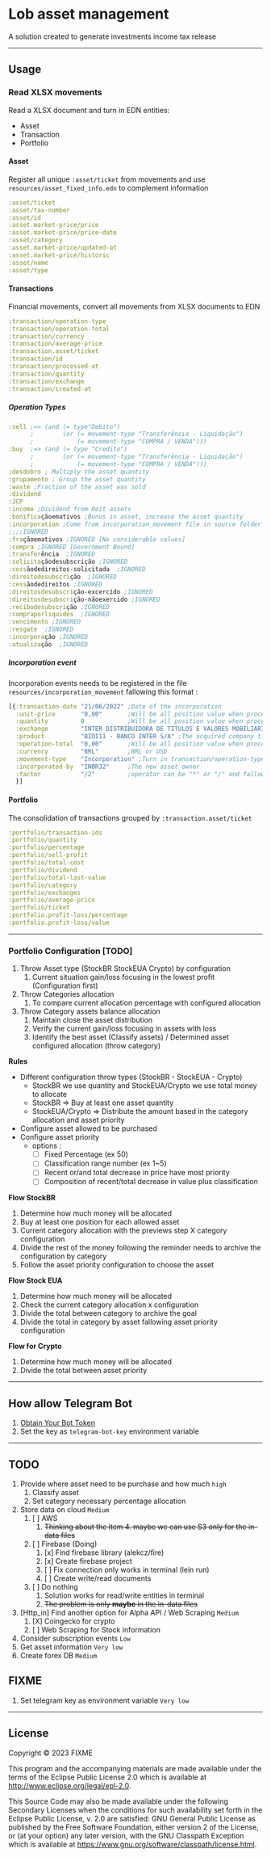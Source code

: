 # Lob asset management

A solution created to generate investments income tax release 

--------------
## Usage
### Read XLSX movements

Read a XLSX document and turn in EDN entities:

 - Asset
 - Transaction
 - Portfolio

#### Asset

Register all unique `:asset/ticket` from movements and use `resources/asset_fixed_info.edn` to complement information

```Clojure 
:asset/ticket 
:asset/tax-number
:asset/id
:asset.market-price/price
:asset.market-price/price-date
:asset/category
:asset.market-price/updated-at
:asset.market-price/historic 
:asset/name
:asset/type
```

#### Transactions

Financial movements, convert all movements from XLSX documents to EDN

```Clojure 
:transaction/operation-type
:transaction/operation-total
:transaction/currency
:transaction/average-price
:transaction.asset/ticket
:transaction/id
:transaction/processed-at
:transaction/quantity
:transaction/exchange
:transaction/created-at
```

##### Operation Types
```Clojure
:sell ;=> (and (= type"Debito")
      ;        (or (= movement-type "Transferência - Liquidação")
      ;            (= movement-type "COMPRA / VENDA")))
:buy  ;=> (and (= type "Credito")
      ;        (or (= movement-type "Transferência - Liquidação")
      ;            (= movement-type "COMPRA / VENDA")))
:desdobro ; Multiply the asset quantity
:grupamento ; Group the asset quantity
:waste ;Fraction of the asset was sold
:dividend
:JCP
:income ;Dividend from Reit assets
:bonificaçãoemativos ;Bonus in asset, increase the asset quantity
:incorporation ;Come from incorporation_movement file in source folder
;;;;IGNORED
:fraçãoemativos ;IGNORED [No considerable values]
:compra ;IGNORED [Government Bound]
:transferência  ;IGNORED
:solicitaçãodesubscrição ;IGNORED
:cessãodedireitos-solicitada  ;IGNORED
:direitodesubscrição  ;IGNORED
:cessãodedireitos ;IGNORED
:direitosdesubscrição-excercído ;IGNORED
:direitosdesubscrição-nãoexercido ;IGNORED
:recibodesubscrição ;IGNORED
:compraporliquides  ;IGNORED
:vencimento ;IGNORED
:resgate  ;IGNORED
:incorporação ;IGNORED
:atualização  ;IGNORED
```

##### Incorporation event

Incorporation events needs to be registered in the file `resources/incorporation_movement` fallowing this format :

```Clojure
[{:transaction-date "21/06/2022" ;Date of the incorporation
  :unit-price       "0,00"       ;Will be all position value when processed
  :quantity         0            ;Will be all position value when processed
  :exchange         "INTER DISTRIBUIDORA DE TITULOS E VALORES MOBILIARIOS LTDA"
  :product          "BIDI11 - BANCO INTER S/A" ;The acquired company ticket
  :operation-total  "0,00"       ;Will be all position value when processed
  :currency         "BRL"        ;BRL or USD
  :movement-type    "Incorporation" ;Turn in transaction/operation-type 
  :incorporated-by  "INBR32"     ;The new asset owner
  :factor           "/2"         ;operator can be "*" or "/" and fallowing by the denominator 
  }]
``` 

#### Portfolio

The consolidation of transactions grouped by `:transaction.asset/ticket`

```Clojure 
:portfolio/transaction-ids
:portfolio/quantity
:portfolio/percentage
:portfolio/sell-profit
:portfolio/total-cost
:portfolio/dividend
:portfolio/total-last-value
:portfolio/category
:portfolio/exchanges
:portfolio/average-price
:portfolio/ticket
:portfolio.profit-loss/percentage 
:portfolio.profit-loss/value
```
--------------
### Portfolio Configuration [TODO]

1. Throw Asset type (StockBR StockEUA Crypto) by configuration
   1. Current situation gain/loss focusing in the lowest profit (Configuration first)
2. Throw Categories allocation
   1. To compare current allocation percentage with configured allocation
3. Throw Category assets balance allocation 
   1. Maintain close the asset distribution
   2. Verify the current gain/loss focusing in assets with loss
   3. Identify the best asset (Classify assets) / Determined asset configured allocation (throw category)

**Rules**

- Different configuration throw types (StockBR - StockEUA - Crypto)
  - StockBR we use quantity and StockEUA/Crypto we use total money to allocate
  - StockBR => Buy at least one asset quantity
  - StockEUA/Crypto => Distribute the amount based in the category allocation and asset priority
- Configure asset allowed to be purchased
- Configure asset priority
  - options :
    - [ ] Fixed Percentage (ex 50)
    - [ ] Classification range number (ex 1~5)
    - [ ] Recent or/and total decrease in price have most priority
    - [ ] Composition of recent/total decrease in value plus classification

**Flow StockBR**
1. Determine how much money will be allocated
2. Buy at least one position for each allowed asset
3. Current category allocation with the previews step X category configuration
4. Divide the rest of the money following the reminder needs to archive the configuration by category
5. Follow the asset priority configuration to choose the asset

**Flow Stock EUA**
1. Determine how much money will be allocated
2. Check the current category allocation x configuration
3. Divide the total between category to archive the goal
4. Divide the total in category by asset fallowing asset priority configuration

**Flow for Crypto**
1. Determine how much money will be allocated
2. Divide the total between asset priority

--------------
## How allow Telegram Bot

1. [Obtain Your Bot Token](https://core.telegram.org/bots/tutorial#obtain-your-bot-token)
2. Set the key as `telegram-bot-key` environment variable
--------------
## TODO

1. Provide where asset need to be purchase and how much `high`
   1. Classify asset
   2. Set category necessary percentage allocation
2. Store data on cloud `Medium`
   1. [ ] AWS
      1. ~~Thinking about the item 4. maybe we can use S3 only for the in-data files~~
   2. [ ] Firebase (Doing)
      1. [x] Find firebase library (alekcz/fire)
      2. [x] Create firebase project 
      3. [ ] Fix connection only works in terminal (lein run)
      4. [ ] Create write/read documents
   3. [ ] Do nothing
      1. Solution works for read/write entities in terminal
      2. ~~The problem is only **maybe** in the in-data files~~
3. [Http_in] Find another option for Alpha API / Web Scraping `Medium`
   1. [X] Coingecko for crypto 
   2. [ ] Web Scraping for Stock information
4. Consider subscription events `Low`
5. Get asset information `Very low`
6. Create forex DB `Medium`

## FIXME

1. Set telegram key as environment variable `Very low`
--------------
## License

Copyright © 2023 FIXME

This program and the accompanying materials are made available under the
terms of the Eclipse Public License 2.0 which is available at
http://www.eclipse.org/legal/epl-2.0.

This Source Code may also be made available under the following Secondary
Licenses when the conditions for such availability set forth in the Eclipse
Public License, v. 2.0 are satisfied: GNU General Public License as published by
the Free Software Foundation, either version 2 of the License, or (at your
option) any later version, with the GNU Classpath Exception which is available
at https://www.gnu.org/software/classpath/license.html.
